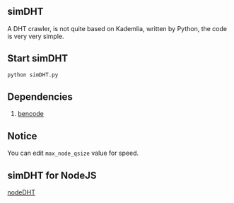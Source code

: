 ## simDHT
A DHT crawler, is not quite based on Kademlia, written by Python, the code is very very simple.

## Start simDHT
```bash
python simDHT.py
```

## Dependencies
1. [bencode](https://pypi.python.org/pypi/bencode/1.0)

## Notice
You can edit `max_node_qsize` value for speed.

## simDHT for NodeJS
[nodeDHT](https://github.com/laomayi/nodeDHT)
